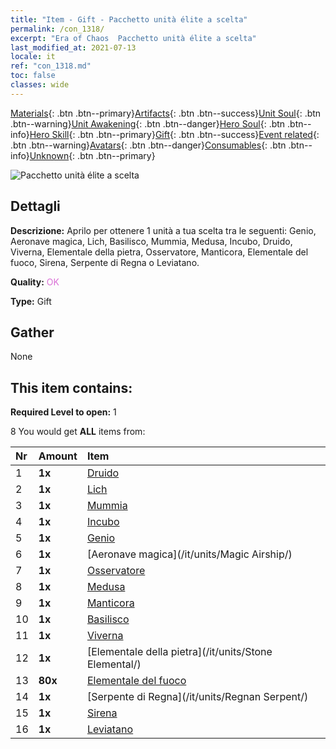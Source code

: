 ```yaml
---
title: "Item - Gift - Pacchetto unità élite a scelta"
permalink: /con_1318/
excerpt: "Era of Chaos  Pacchetto unità élite a scelta"
last_modified_at: 2021-07-13
locale: it
ref: "con_1318.md"
toc: false
classes: wide
---
```

 [Materials](/ItemsIT/){: .btn .btn--primary}[Artifacts](/ItemsIT/Artifacts/){: .btn .btn--success}[Unit Soul](/ItemsIT/UnitSoul/){: .btn .btn--warning}[Unit Awakening](/ItemsIT/UnitAwakening/){: .btn .btn--danger}[Hero Soul](/ItemsIT/HeroSoul/){: .btn .btn--info}[Hero Skill](/ItemsIT/HeroSkill/){: .btn .btn--primary}[Gift](/ItemsIT/Gift/){: .btn .btn--success}[Event related](/ItemsIT/Events/){: .btn .btn--warning}[Avatars](/ItemsIT/Avatars/){: .btn .btn--danger}[Consumables](/ItemsIT/Consumables/){: .btn .btn--info}[Unknown](/ItemsIT/Unknown/){: .btn .btn--primary}

 ![Pacchetto unità élite a scelta](/images/t/i_907375.png)

## Dettagli
 **Descrizione:** Aprilo per ottenere 1 unità a tua scelta tra le seguenti: Genio, Aeronave magica, Lich, Basilisco, Mummia, Medusa, Incubo, Druido, Viverna, Elementale della pietra, Osservatore, Manticora, Elementale del fuoco, Sirena, Serpente di Regna o Leviatano.

 **Quality:** <span style="color: #DA70D6">OK</span>

 **Type:** Gift

## Gather

  None

## This item contains:

 **Required Level to open:** 1

 8 You would get **ALL** items  from:

  | Nr | Amount |     Item    |
  |:---|:-------|:------------|
  | 1 |  **1x** | [Druido](/it/units/Druid/) |  | 
  | 2 |  **1x** | [Lich](/it/units/Lich/) |  | 
  | 3 |  **1x** | [Mummia](/it/units/Mummy/) |  | 
  | 4 |  **1x** | [Incubo](/it/units/Nightmare/) |  | 
  | 5 |  **1x** | [Genio](/it/units/Genie/) |  | 
  | 6 |  **1x** | [Aeronave magica](/it/units/Magic Airship/) |  | 
  | 7 |  **1x** | [Osservatore](/it/units/Beholder/) |  | 
  | 8 |  **1x** | [Medusa](/it/units/Medusa/) |  | 
  | 9 |  **1x** | [Manticora](/it/units/Manticore/) |  | 
  | 10 |  **1x** | [Basilisco](/it/units/Basilisk/) |  | 
  | 11 |  **1x** | [Viverna](/it/units/Wyvern/) |  | 
  | 12 |  **1x** | [Elementale della pietra](/it/units/Stone Elemental/) |  | 
  | 13 |  **80x** | [Elementale del fuoco](/ItemsIT/unt_265/) |  | 
  | 14 |  **1x** | [Serpente di Regna](/it/units/Regnan Serpent/) |  | 
  | 15 |  **1x** | [Sirena](/it/units/Mermaid/) |  | 
  | 16 |  **1x** | [Leviatano](/it/units/Revyaratan/) |  | 
